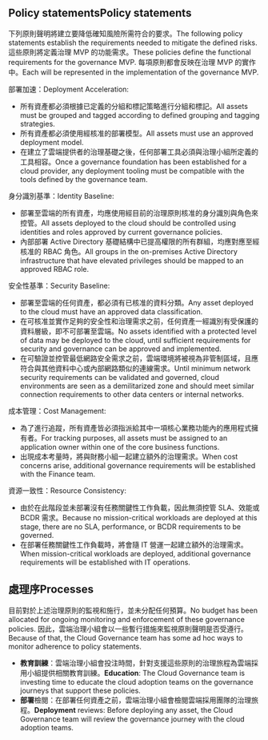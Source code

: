 <!-- TEMPLATE FILE - DO NOT ADD METADATA -->

## <a name="policy-statements"></a><span data-ttu-id="4f311-101">Policy statements</span><span class="sxs-lookup"><span data-stu-id="4f311-101">Policy statements</span></span>

<span data-ttu-id="4f311-102">下列原則聲明將建立要降低確知風險所需符合的要求。</span><span class="sxs-lookup"><span data-stu-id="4f311-102">The following policy statements establish the requirements needed to mitigate the defined risks.</span></span> <span data-ttu-id="4f311-103">這些原則將定義治理 MVP 的功能需求。</span><span class="sxs-lookup"><span data-stu-id="4f311-103">These policies define the functional requirements for the governance MVP.</span></span> <span data-ttu-id="4f311-104">每項原則都會反映在治理 MVP 的實作中。</span><span class="sxs-lookup"><span data-stu-id="4f311-104">Each will be represented in the implementation of the governance MVP.</span></span>

<span data-ttu-id="4f311-105">部署加速：</span><span class="sxs-lookup"><span data-stu-id="4f311-105">Deployment Acceleration:</span></span>

- <span data-ttu-id="4f311-106">所有資產都必須根據已定義的分組和標記策略進行分組和標記。</span><span class="sxs-lookup"><span data-stu-id="4f311-106">All assets must be grouped and tagged according to defined grouping and tagging strategies.</span></span>
- <span data-ttu-id="4f311-107">所有資產都必須使用經核准的部署模型。</span><span class="sxs-lookup"><span data-stu-id="4f311-107">All assets must use an approved deployment model.</span></span>
- <span data-ttu-id="4f311-108">在建立了雲端提供者的治理基礎之後，任何部署工具必須與治理小組所定義的工具相容。</span><span class="sxs-lookup"><span data-stu-id="4f311-108">Once a governance foundation has been established for a cloud provider, any deployment tooling must be compatible with the tools defined by the governance team.</span></span>

<span data-ttu-id="4f311-109">身分識別基準：</span><span class="sxs-lookup"><span data-stu-id="4f311-109">Identity Baseline:</span></span>

- <span data-ttu-id="4f311-110">部署至雲端的所有資產，均應使用經目前的治理原則核准的身分識別與角色來控管。</span><span class="sxs-lookup"><span data-stu-id="4f311-110">All assets deployed to the cloud should be controlled using identities and roles approved by current governance policies.</span></span>
- <span data-ttu-id="4f311-111">內部部署 Active Directory 基礎結構中已提高權限的所有群組，均應對應至經核准的 RBAC 角色。</span><span class="sxs-lookup"><span data-stu-id="4f311-111">All groups in the on-premises Active Directory infrastructure that have elevated privileges should be mapped to an approved RBAC role.</span></span>

<span data-ttu-id="4f311-112">安全性基準：</span><span class="sxs-lookup"><span data-stu-id="4f311-112">Security Baseline:</span></span>

- <span data-ttu-id="4f311-113">部署至雲端的任何資產，都必須有已核准的資料分類。</span><span class="sxs-lookup"><span data-stu-id="4f311-113">Any asset deployed to the cloud must have an approved data classification.</span></span>
- <span data-ttu-id="4f311-114">在可核准並實作足夠的安全性和治理需求之前，任何資產一經識別有受保護的資料層級，即不可部署至雲端。</span><span class="sxs-lookup"><span data-stu-id="4f311-114">No assets identified with a protected level of data may be deployed to the cloud, until sufficient requirements for security and governance can be approved and implemented.</span></span>
- <span data-ttu-id="4f311-115">在可驗證並控管最低網路安全需求之前，雲端環境將被視為非管制區域，且應符合與其他資料中心或內部網路類似的連線需求。</span><span class="sxs-lookup"><span data-stu-id="4f311-115">Until minimum network security requirements can be validated and governed, cloud environments are seen as a demilitarized zone and should meet similar connection requirements to other data centers or internal networks.</span></span>

<span data-ttu-id="4f311-116">成本管理：</span><span class="sxs-lookup"><span data-stu-id="4f311-116">Cost Management:</span></span>

- <span data-ttu-id="4f311-117">為了進行追蹤，所有資產皆必須指派給其中一項核心業務功能內的應用程式擁有者。</span><span class="sxs-lookup"><span data-stu-id="4f311-117">For tracking purposes, all assets must be assigned to an application owner within one of the core business functions.</span></span>
- <span data-ttu-id="4f311-118">出現成本考量時，將與財務小組一起建立額外的治理需求。</span><span class="sxs-lookup"><span data-stu-id="4f311-118">When cost concerns arise, additional governance requirements will be established with the Finance team.</span></span>

<span data-ttu-id="4f311-119">資源一致性：</span><span class="sxs-lookup"><span data-stu-id="4f311-119">Resource Consistency:</span></span>

- <span data-ttu-id="4f311-120">由於在此階段並未部署沒有任務關鍵性工作負載，因此無須控管 SLA、效能或 BCDR 需求。</span><span class="sxs-lookup"><span data-stu-id="4f311-120">Because no mission-critical workloads are deployed at this stage, there are no SLA, performance, or BCDR requirements to be governed.</span></span>
- <span data-ttu-id="4f311-121">在部署任務關鍵性工作負載時，將會隨 IT 營運一起建立額外的治理需求。</span><span class="sxs-lookup"><span data-stu-id="4f311-121">When mission-critical workloads are deployed, additional governance requirements will be established with IT operations.</span></span>

## <a name="processes"></a><span data-ttu-id="4f311-122">處理序</span><span class="sxs-lookup"><span data-stu-id="4f311-122">Processes</span></span>

<span data-ttu-id="4f311-123">目前對於上述治理原則的監視和施行，並未分配任何預算。</span><span class="sxs-lookup"><span data-stu-id="4f311-123">No budget has been allocated for ongoing monitoring and enforcement of these governance policies.</span></span> <span data-ttu-id="4f311-124">因此，雲端治理小組會以一些暫行措施來監視原則聲明是否受遵行。</span><span class="sxs-lookup"><span data-stu-id="4f311-124">Because of that, the Cloud Governance team has some ad hoc ways to monitor adherence to policy statements.</span></span>

- <span data-ttu-id="4f311-125">**教育訓練**：雲端治理小組會投注時間，針對支援這些原則的治理旅程為雲端採用小組提供相關教育訓練。</span><span class="sxs-lookup"><span data-stu-id="4f311-125">**Education**: The Cloud Governance team is investing time to educate the cloud adoption teams on the governance journeys that support these policies.</span></span>
- <span data-ttu-id="4f311-126">**部署**檢閱：在部署任何資產之前，雲端治理小組會檢閱雲端採用團隊的治理旅程。</span><span class="sxs-lookup"><span data-stu-id="4f311-126">**Deployment** reviews: Before deploying any asset, the Cloud Governance team will review the governance journey with the cloud adoption teams.</span></span>
